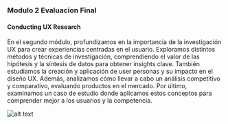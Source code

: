 ### Modulo 2 Evaluacion Final
#### Conducting UX Research

En el segundo módulo, profundizamos en la importancia de la investigación UX para crear experiencias centradas en el usuario. Exploramos distintos métodos y técnicas de investigación, comprendiendo el valor de las hipótesis y la síntesis de datos para obtener insights clave. También estudiamos la creación y aplicación de user personas y su impacto en el diseño UX. Además, analizamos cómo llevar a cabo un análisis competitivo y comparativo, evaluando productos en el mercado. Por último, examinamos un caso de estudio donde aplicamos estos conceptos para comprender mejor a los usuarios y la competencia.

![alt text](C:\Users\user\Desktop\git%20Hup\img\Modulo2.png.jpeg)